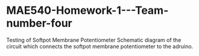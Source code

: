# MAE540-Homework-1---Team-number-four
Testing of Softpot Membrane Potentiometer
Schematic diagram of the circuit which connects the softpot membrane potentiometer to the adruino.
<img src="http://bildr.org/blog/wp-content/uploads/2012/11/softpot-Straight-arduino.png" style="height: .400px;"/>
